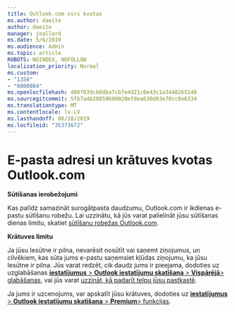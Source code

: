 ```yaml
---
title: Outlook.com virs kvotas
ms.author: daeite
author: daeite
manager: joallard
ms.date: 5/6/2019
ms.audience: Admin
ms.topic: article
ROBOTS: NOINDEX, NOFOLLOW
localization_priority: Normal
ms.custom:
- "1350"
- "8000084"
ms.openlocfilehash: d86f039cb0dba7cb7e4d21c0e43c1a3448265146
ms.sourcegitcommit: 5fb7a4b28859690020efdea630d03e70cc0e6334
ms.translationtype: MT
ms.contentlocale: lv-LV
ms.lasthandoff: 06/28/2019
ms.locfileid: "35373672"
---
```

# <a name="email-and-storage-quota-in-outlookcom"></a>E-pasta adresi un krātuves kvotas Outlook.com

**Sūtīšanas ierobežojumi**

Kas palīdz samazināt surogātpasta daudzumu, Outlook.com ir ikdienas e-pastu sūtīšanu robežu. Lai uzzinātu, kā jūs varat palielināt jūsu sūtīšanas dienas limitu, skatiet [sūtīšanu robežas Outlook.com](https://support.office.com/article/279ee200-594c-40f0-9ec8-bb6af7735c2e).

**Krātuves limitu**

Ja jūsu Iesūtne ir pilna, nevarēsit nosūtīt vai saņemt ziņojumus, un cilvēkiem, kas sūta jums e-pastu saņemsiet kļūdas ziņojumu, ka jūsu Iesūtne ir pilna. Jūs varat redzēt, cik daudz jums ir pieejama, dodoties uz uzglabāšanas [ **iestatījumus** > **Outlook iestatījumu skatīšana** > **Vispārējā**> glabāšanas](https://outlook.live.com/mail/options/general/storage), vai jūs varat [uzzināt, kā padarīt telpu jūsu pastkastē](https://support.office.com/article/7ac99134-69e5-4619-ac0b-2d313bba5e9e).

Ja jums ir uzcenojums, var apskatīt jūsu krātuves, dodoties uz [ **iestatījumus** > **Outlook iestatījumu skatīšana** > **Premium**> funkcijas](https://outlook.live.com/mail/options/premium/features).